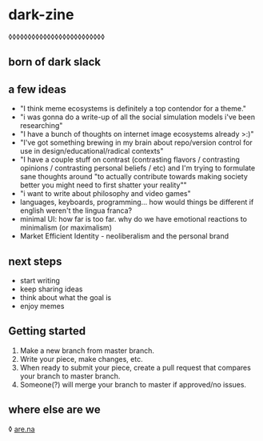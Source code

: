 # dark-zine
◊◊◊◊◊◊◊◊◊◊◊◊◊◊◊◊◊◊◊◊◊◊◊◊◊

## born of dark slack

## a few ideas

- "I think meme ecosystems is definitely a top contendor for a theme."
- "i was gonna do a write-up of all the social simulation models i've been researching"
- "I have a bunch of thoughts on internet image ecosystems already >:)"
- "I've got something brewing in my brain about repo/version control for use in design/educational/radical contexts"
- "I have a couple stuff on contrast (contrasting flavors / contrasting opinions / contrasting personal beliefs / etc) and I'm trying to formulate sane thoughts around "to actually contribute towards making society better you might need to first shatter your reality""
- "i want to write about philosophy and video games"
- languages, keyboards, programming... how would things be different if english weren't the lingua franca?
- minimal UI: how far is too far. why do we have emotional reactions to minimalism (or maximalism)
- Market Efficient Identity - neoliberalism and the personal brand

## next steps

- start writing
- keep sharing ideas
- think about what the goal is
- enjoy memes

## Getting started

1. Make a new branch from master branch.
2. Write your piece, make changes, etc.
3. When ready to submit your piece, create a pull request that compares your branch to master branch.
4. Someone(?) will merge your branch to master if approved/no issues.

## where else are we

◊ [are.na](https://www.are.na/m-s-1468015743/dark-arena-1468015785)
